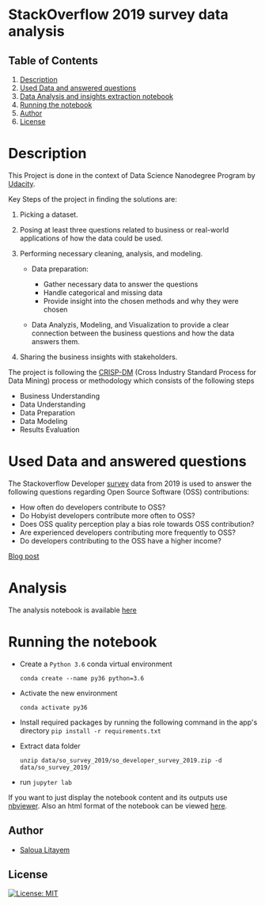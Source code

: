 # StackOverflow 2019 survey data analysis

## Table of Contents
1. [Description](#desc)
2. [Used Data and answered questions](#used_data)
3. [Data Analysis and insights extraction notebook](#analysis)
4. [Running the notebook](#run)
5. [Author](#author)
6. [License](#license)

<a name="desc"></a>
# Description

This Project is done in the context of Data Science Nanodegree Program by [Udacity](https://www.udacity.com/course/data-scientist-nanodegree--nd025).

Key Steps of the project in finding the solutions are:

1) Picking a dataset.

2) Posing at least three questions related to business or real-world applications of how the data could be used.

3) Performing necessary cleaning, analysis, and modeling.
    - Data preparation:
        - Gather necessary data to answer the questions
        - Handle categorical and missing data
        - Provide insight into the chosen methods and why they were chosen

    - Data Analyzis, Modeling, and Visualization to provide a clear connection between the business questions and how the data answers them.

4) Sharing the business insights with stakeholders.

The project is following the [CRISP-DM](https://www.datasciencecentral.com/profiles/blogs/crisp-dm-a-standard-methodology-to-ensure-a-good-outcome) (Cross Industry Standard Process for Data Mining) process or methodology which consists of the following steps

* Business Understanding
* Data Understanding
* Data Preparation
* Data Modeling
* Results Evaluation

<a name="used_data"></a>
# Used Data and answered questions

The Stackoverflow Developer [survey](https://insights.stackoverflow.com/survey/) data from 2019 is used to answer the following questions regarding Open Source Software (OSS) contributions:

* How often do developers contribute to OSS?
* Do Hobyist developers contribute more often to OSS?
* Does OSS quality perception play a bias role towards OSS contribution?
* Are experienced developers contributing more frequently to OSS?
* Do developers contributing to the OSS have a higher income?

[Blog post](https://slitayem.github.io/blog/2020/06/14/oss-contrib-analysis)

<a name="analysis"></a>
# Analysis
The analysis notebook is available [here](notebooks/stackoverflow_survey_analysis.ipynb)

<a name="run"></a>
# Running the notebook

- Create a `Python 3.6` conda virtual environment

    `conda create --name py36 python=3.6`
- Activate the new environment

    `conda activate py36`
- Install required packages by running the following command in the app's directory
    `pip install -r requirements.txt`
- Extract data folder

    `unzip data/so_survey_2019/so_developer_survey_2019.zip -d data/so_survey_2019/`
- run `jupyter lab`

If you want to just display the notebook content and its outputs use [nbviewer](https://nbviewer.jupyter.org/github/slitayem/stackoverflow_survey_analysis/blob/master/notebooks/stackoverflow_survey_analysis.ipynb). Also an html format of the notebook can be viewed [here](https://nbviewer.jupyter.org/github/slitayem/stackoverflow_survey_analysis/blob/master/notebooks/stackoverflow_survey_analysis.html).

<a name="author"></a>
## Author
* [Saloua Litayem](https://github.com/slitayem)

<a name="license"></a>
## License
[![License: MIT](https://img.shields.io/badge/License-MIT-yellow.svg)](https://opensource.org/licenses/MIT)